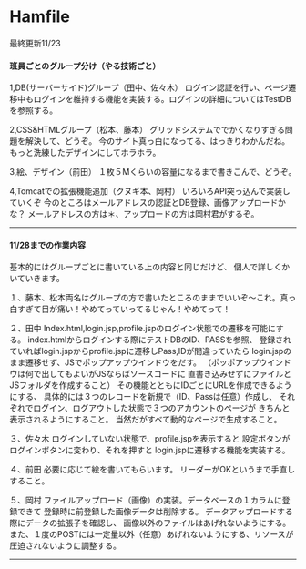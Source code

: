 # Hamfile

最終更新11/23

#### 班員ごとのグループ分け（やる技術ごと）
1,DB(サーバーサイド)グループ（田中、佐々木）
ログイン認証を行い、ページ遷移中もログインを維持する機能を実装する。ログインの詳細についてはTestDBを参照する。

2,CSS&HTMLグループ（松本、藤本）
グリッドシステムででかくなりすぎる問題を解決して、どうぞ。
今のサイト真っ白になってる、はっきりわかんだね。
もっと洗練したデザインにしてホラホラ。

3,絵、デザイン（前田）
１枚５Mくらいの容量になるまで書きこんで、どうぞ。

4,Tomcatでの拡張機能追加（クヌギ本、岡村）
いろいろAPI突っ込んで実装していくぞ
今のところはメールアドレスの認証とDB登録、画像アップロードかな？
メールアドレスの方は＊、アップロードの方は岡村君がするぞ。

---

#### 11/28までの作業内容
基本的にはグループごとに書いている上の内容と同じだけど、
個人で詳しくかいていきます。

１、藤本、松本両名はグループの方で書いたところのままでいいぞ～これ。真っ白すぎて目が痛い！やめてっていってるじゃん！やめてって！

２、田中
Index.html,login.jsp,profile.jspのログイン状態での遷移を可能にする。
index.htmlからログインする際にテストDBのID、PASSを参照、
登録されていればlogin.jspからprofile.jspに遷移しPass,IDが間違っていたら
login.jspのまま遷移せず、JSでポップアップウインドウをだす。
（ポッポアップウインドウは何で出してもよいがJSならばソースコードに
直書き込みせずにファイルとJSフォルダを作成すること）
その機能とともにIDごとにURLを作成できるようにする、
具体的には３つのレコードを新規で（ID、Passは任意）作成し、
それぞれでログイン、ログアウトした状態で３つのアカウントのページが
きちんと表示されるようにすること。
当然だがすべて動的なページで生成すること。

３、佐々木
ログインしていない状態で、profile.jspを表示すると
設定ボタンがログインボタンに変わり、それを押すと
login.jspに遷移する機能を実装する。


４、前田
必要に応じて絵を書いてもらいます。
リーダーがOKというまで手直しすること。

５、岡村
ファイルアップロード（画像）の実装。データベースの１カラムに登録できて
登録時に前登録した画像データは削除する。
データアップロードする際にデータの拡張子を確認し、
画像以外のファイルはあげれないようにする。
また、１度のPOSTには一定量以外（任意）あげれないようにする、リソースが
圧迫されないように調整する。

---





